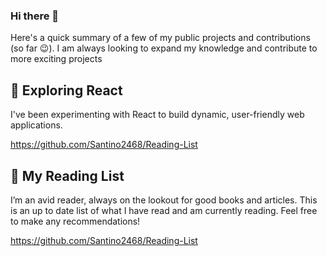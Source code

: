 ### Hi there 👋

Here's a quick summary of a few of my public projects and contributions (so far 😉). I am always looking to expand my knowledge and contribute to more exciting projects

🤘 Exploring React
-
I've been experimenting with React to build dynamic, user-friendly web applications.

https://github.com/Santino2468/Reading-List

📖 My Reading List
-
I’m an avid reader, always on the lookout for good books and articles. This is an up to date list of what I have read and am currently reading. Feel free to make any recommendations!

https://github.com/Santino2468/Reading-List